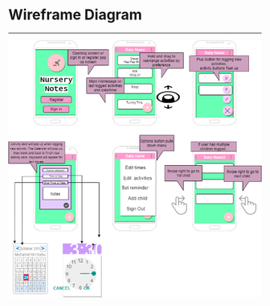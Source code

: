 # Wireframe Diagram
---
[![Wireframe Diagram](nursery_notes_wireframe.png)](nursery_notes_wireframe.pdf)
